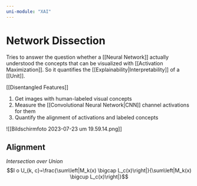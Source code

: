 ```yaml
---
uni-module: "XAI"
---
```


# Network Dissection

Tries to answer the question whether a [[Neural Network]] actually understood the concepts that can be visualized with [[Activation Maximization]].
So it quantifies the [[Explainability|Interpretability]] of a [[Unit]].

[[Disentangled Features]]

1. Get images with human-labeled visual concepts
2. Measure the [[Convolutional Neural Network|CNN]] channel activations for them
3. Quantify the alignment of activations and labeled concepts

![[Bildschirmfoto 2023-07-23 um 19.59.14.png]]

## Alignment

_Intersection over Union_
$$I o U_{k, c}=\frac{\sum\left|M_k(x) \bigcap L_c(x)\right|}{\sum\left|M_k(x) \bigcup L_c(x)\right|}$$
